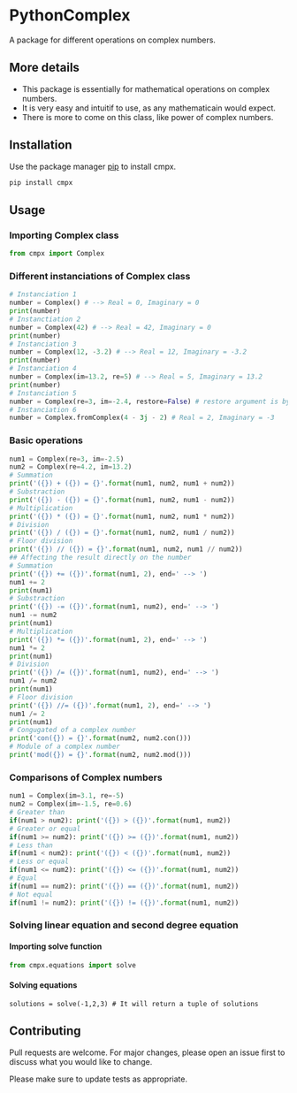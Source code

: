 # PythonComplex
A package for different operations on complex numbers.

## More details
- This package is essentially for mathematical operations on complex numbers.
- It is very easy and intuitif to use, as any mathematicain would expect.
- There is more to come on this class, like power of complex numbers.

## Installation

Use the package manager [pip](https://pypi.org/project/cmpx/) to install cmpx.

```bash
pip install cmpx
```

## Usage
### Importing Complex class
```python
from cmpx import Complex
```
### Different instanciations of Complex class
```python
# Instanciation 1
number = Complex() # --> Real = 0, Imaginary = 0
print(number)
# Instanctiation 2
number = Complex(42) # --> Real = 42, Imaginary = 0
print(number)
# Instanciation 3
number = Complex(12, -3.2) # --> Real = 12, Imaginary = -3.2
print(number)
# Instanciation 4
number = Complex(im=13.2, re=5) # --> Real = 5, Imaginary = 13.2
print(number)
# Instanciation 5
number = Complex(re=3, im=-2.4, restore=False) # restore argument is by default True, whenever an error occurs on operation, the last result will be restored to the object, else if it is False then the object will be simply None.
# Instanciation 6
number = Complex.fromComplex(4 - 3j - 2) # Real = 2, Imaginary = -3
```
### Basic operations
```python
num1 = Complex(re=3, im=-2.5)
num2 = Complex(re=4.2, im=13.2)
# Summation
print('({}) + ({}) = {}'.format(num1, num2, num1 + num2))
# Substraction
print('({}) - ({}) = {}'.format(num1, num2, num1 - num2))
# Multiplication
print('({}) * ({}) = {}'.format(num1, num2, num1 * num2))
# Division
print('({}) / ({}) = {}'.format(num1, num2, num1 / num2))
# Floor division
print('({}) // ({}) = {}'.format(num1, num2, num1 // num2))
## Affecting the result directly on the number
# Summation
print('({}) += ({})'.format(num1, 2), end=' --> ')
num1 += 2
print(num1)
# Substraction
print('({}) -= ({})'.format(num1, num2), end=' --> ')
num1 -= num2
print(num1)
# Multiplication
print('({}) *= ({})'.format(num1, 2), end=' --> ')
num1 *= 2
print(num1)
# Division
print('({}) /= ({})'.format(num1, num2), end=' --> ')
num1 /= num2
print(num1)
# Floor division
print('({}) //= ({})'.format(num1, 2), end=' --> ')
num1 /= 2
print(num1)
# Congugated of a complex number
print('con({}) = {}'.format(num2, num2.con()))
# Module of a complex number
print('mod({}) = {}'.format(num2, num2.mod()))
```
### Comparisons of Complex numbers
```python
num1 = Complex(im=3.1, re=-5)
num2 = Complex(im=-1.5, re=0.6)
# Greater than
if(num1 > num2): print('({}) > ({})'.format(num1, num2))
# Greater or equal
if(num1 >= num2): print('({}) >= ({})'.format(num1, num2))
# Less than
if(num1 < num2): print('({}) < ({})'.format(num1, num2))
# Less or equal
if(num1 <= num2): print('({}) <= ({})'.format(num1, num2))
# Equal
if(num1 == num2): print('({}) == ({})'.format(num1, num2))
# Not equal
if(num1 != num2): print('({}) != ({})'.format(num1, num2))
```
### Solving linear equation and second degree equation
#### Importing solve function
```python
from cmpx.equations import solve
```
#### Solving equations
```
solutions = solve(-1,2,3) # It will return a tuple of solutions
```

## Contributing
Pull requests are welcome. For major changes, please open an issue first to discuss what you would like to change.

Please make sure to update tests as appropriate.
